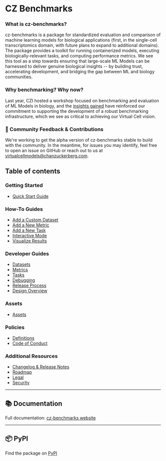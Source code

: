# CZ Benchmarks

### What is cz-benchmarks?
cz-benchmarks is a package for standardized evaluation and comparison of machine learning models for biological applications (first, in the single-cell transcriptomics domain, with future plans to expand to additional domains). The package provides a toolkit for running containerized models, executing biologically-relevant tasks, and computing performance metrics. We see this tool as a step towards ensuring that large-scale ML Models can be harnessed to deliver genuine biological insights -- by building trust, accelerating development, and bridging the gap between ML and biology communities.

### Why benchmarking? Why now?
Last year, CZI hosted a workshop focused on benchmarking and evaluation of ML Models in biology, and the [insights gained](https://virtualcellmodels.cziscience.com/micro-pub/benchmarking-workshop) have reinforced our commitment to supporting the development of a robust benchmarking infrastructure, which we see as critical to achieving our Virtual Cell vision.

### 💬 Community Feedback & Contributions
We're working to get the alpha version of cz-benchmarks stable to build with the community. In the meantime, for issues you may identify, feel free to open an issue on GitHub or reach out to us at [virtualcellmodels@chanzuckerberg.com](mailto:virtualcellmodels@chanzuckerberg.com).


## Table of contents

### Getting Started
- [Quick Start Guide](docs/source/quick_start.md)

### How-To Guides
- [Add a Custom Dataset](docs/source/how_to_guides/add_custom_dataset.md)
- [Add a New Metric](docs/source/how_to_guides/add_new_metric.md)
- [Add a New Task](docs/source/how_to_guides/add_new_task.md)
- [Interactive Mode](docs/source/how_to_guides/interactive_mode.md)
- [Visualize Results](docs/source/how_to_guides/visualize_results.md)

### Developer Guides
- [Datasets](docs/source/developer_guides/datasets.md)
- [Metrics](docs/source/developer_guides/metrics.md)
- [Tasks](docs/source/developer_guides/tasks.md)
- [Debugging](docs/source/developer_guides/debugging.md)
- [Release Process](docs/source/developer_guides/release_process.md)
- [Design Overview](docs/source/developer_guides/design_overview.rst)

### Assets
- [Assets](docs/source/assets.md)

### Policies
- [Definitions](docs/source/policy/definitions.md)
- [Code of Conduct](CODE_OF_CONDUCT.md)

### Additional Resources
- [Changelog & Release Notes](CHANGELOG.md)
- [Roadmap](docs/source/roadmap.md)
- [Legal](LICENSE.md)
- [Security](SECURITY.md)

---

## 📚 Documentation

Full documentation: [cz-benchmarks website](https://chanzuckerberg.github.io/cz-benchmarks/)

---

## 📦 PyPI

Find the package on [PyPI](https://pypi.org/project/cz-benchmarks/)